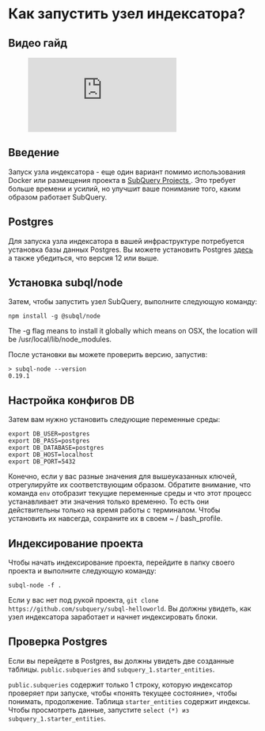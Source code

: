 # Как запустить узел индексатора?

## Видео гайд

<figure class="video_container">
  <iframe src="https://www.youtube.com/embed/QfNsR12ItnA" frameborder="0" allowfullscreen="true"></iframe>
</figure>

## Введение

Запуск узла индексатора - еще один вариант помимо использования Docker или размещения проекта в [ SubQuery Projects ](https://project.subquery.network/). Это требует больше времени и усилий, но улучшит ваше понимание того, каким образом работает SubQuery.

## Postgres

Для запуска узла индексатора в вашей инфраструктуре потребуется установка базы данных Postgres. Вы можете установить Postgres [ здесь ](https://www.postgresql.org/download/) а также убедиться, что версия 12 или выше.

## Установка subql/node

Затем, чтобы запустить узел SubQuery, выполните следующую команду:

```shell
npm install -g @subql/node
```

The -g flag means to install it globally which means on OSX, the location will be /usr/local/lib/node_modules.

После установки вы можете проверить версию, запустив:

```shell
> subql-node --version
0.19.1
```

## Настройка конфигов DB

Затем вам нужно установить следующие переменные среды:

```shell
export DB_USER=postgres
export DB_PASS=postgres
export DB_DATABASE=postgres
export DB_HOST=localhost
export DB_PORT=5432
```

Конечно, если у вас разные значения для вышеуказанных ключей, отрегулируйте их соответствующим образом. Обратите внимание, что команда `env` отобразит текущие переменные среды и что этот процесс устанавливает эти значения только временно. То есть они действительны только на время работы с терминалом. Чтобы установить их навсегда, сохраните их в своем ~ / bash_profile.

## Индексирование проекта

Чтобы начать индексирование проекта, перейдите в папку своего проекта и выполните следующую команду:

```shell
subql-node -f .
```

Если у вас нет под рукой проекта, `git clone https://github.com/subquery/subql-helloworld`. Вы должны увидеть, как узел индексатора заработает и начнет индексировать блоки.

## Проверка Postgres

Если вы перейдете в Postgres, вы должны увидеть две созданные таблицы. `public.subqueries` and `subquery_1.starter_entities`.

`public.subqueries` содержит только 1 строку, которую индексатор проверяет при запуске, чтобы «понять текущее состояние», чтобы понимать, продолжение. Таблица `starter_entities` содержит индексы. Чтобы просмотреть данные, запустите `select (*) из subquery_1.starter_entities`.

